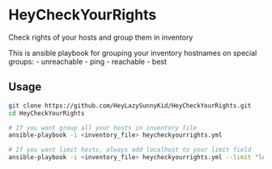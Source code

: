 # HeyCheckYourRights
Check rights of your hosts and group them in inventory


This is ansible playbook for grouping your inventory hostnames on special groups:
    - unreachable
    - ping
    - reachable
    - best

## Usage


```bash
git clone https://github.com/HeyLazySunnyKid/HeyCheckYourRights.git
cd HeyCheckYourRights

# If you want group all your hosts in inventory file
ansible-playbook -i <inventory_file> heycheckyourrights.yml

# If you want limit hosts, always add localhost to your limit field
ansible-playbook -i <inventory_file> heycheckyourrights.yml --limit "localhost <limit group>"
```


